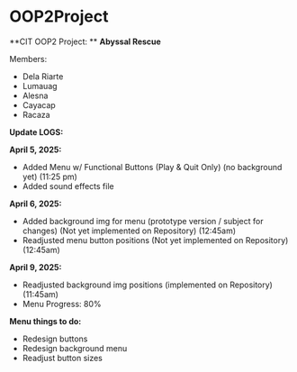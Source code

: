 # OOP2Project
**CIT OOP2 Project: **
**Abyssal Rescue**

Members:
- Dela Riarte
- Lumauag
- Alesna
- Cayacap
- Racaza



**Update LOGS:**

**April 5, 2025:**
- Added Menu w/ Functional Buttons (Play & Quit Only) (no background yet) (11:25 pm)
- Added sound effects file

**April 6, 2025:**
- Added background img for menu (prototype version / subject for changes) (Not yet implemented on Repository) (12:45am)
- Readjusted menu button positions (Not yet implemented on Repository) (12:45am)

**April 9, 2025:**
- Readjusted background img positions (implemented on Repository) (11:45am)
- Menu Progress: 80%
  
**Menu things to do:**
- Redesign buttons
- Redesign background menu
- Readjust button sizes
